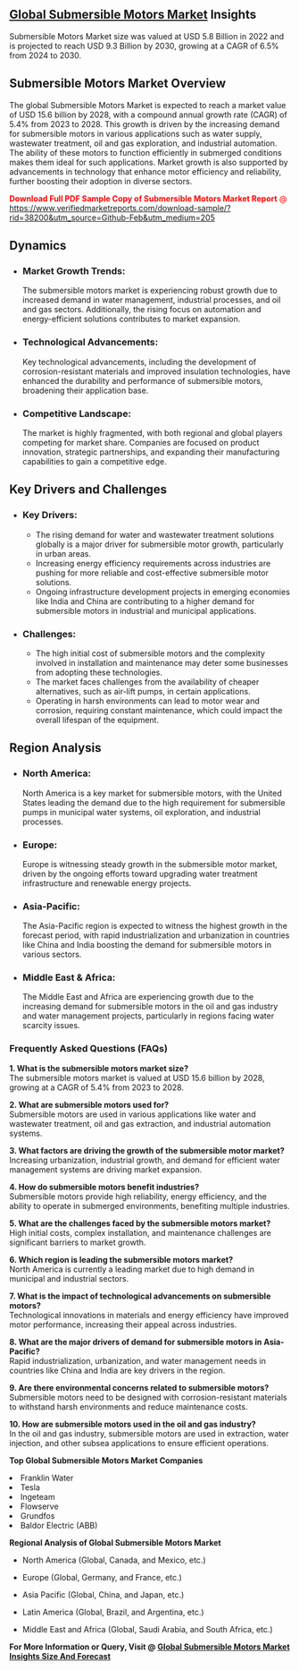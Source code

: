 <h2><a href="https://www.verifiedmarketreports.com/download-sample/?rid=38200&amp;utm_source=Github&amp;utm_medium=205" target="_blank">Global Submersible Motors Market</a> Insights</h2><p>Submersible Motors Market size was valued at USD 5.8 Billion in 2022 and is projected to reach USD 9.3 Billion by 2030, growing at a CAGR of 6.5% from 2024 to 2030.</p><p> <h2>Submersible Motors Market Overview</h2> <p>The global Submersible Motors Market is expected to reach a market value of USD 15.6 billion by 2028, with a compound annual growth rate (CAGR) of 5.4% from 2023 to 2028. This growth is driven by the increasing demand for submersible motors in various applications such as water supply, wastewater treatment, oil and gas exploration, and industrial automation. The ability of these motors to function efficiently in submerged conditions makes them ideal for such applications. Market growth is also supported by advancements in technology that enhance motor efficiency and reliability, further boosting their adoption in diverse sectors.</p> <p><p><span class=""><span style="color: #ff0000;"><strong>Download Full PDF Sample Copy of Submersible Motors Market Report</strong> @ </span><a href="https://www.verifiedmarketreports.com/download-sample/?rid=38200&amp;utm_source=Github-Feb&amp;utm_medium=205" target="_blank">https://www.verifiedmarketreports.com/download-sample/?rid=38200&amp;utm_source=Github-Feb&amp;utm_medium=205</a></span></p></p> <h2>Dynamics</h2> <ul> <li><h3>Market Growth Trends:</h3> The submersible motors market is experiencing robust growth due to increased demand in water management, industrial processes, and oil and gas sectors. Additionally, the rising focus on automation and energy-efficient solutions contributes to market expansion.</li> <li><h3>Technological Advancements:</h3> Key technological advancements, including the development of corrosion-resistant materials and improved insulation technologies, have enhanced the durability and performance of submersible motors, broadening their application base.</li> <li><h3>Competitive Landscape:</h3> The market is highly fragmented, with both regional and global players competing for market share. Companies are focused on product innovation, strategic partnerships, and expanding their manufacturing capabilities to gain a competitive edge.</li> </ul> <h2>Key Drivers and Challenges</h2> <ul> <li><h3>Key Drivers:</h3> <ul> <li>The rising demand for water and wastewater treatment solutions globally is a major driver for submersible motor growth, particularly in urban areas.</li> <li>Increasing energy efficiency requirements across industries are pushing for more reliable and cost-effective submersible motor solutions.</li> <li>Ongoing infrastructure development projects in emerging economies like India and China are contributing to a higher demand for submersible motors in industrial and municipal applications.</li> </ul> </li> <li><h3>Challenges:</h3> <ul> <li>The high initial cost of submersible motors and the complexity involved in installation and maintenance may deter some businesses from adopting these technologies.</li> <li>The market faces challenges from the availability of cheaper alternatives, such as air-lift pumps, in certain applications.</li> <li>Operating in harsh environments can lead to motor wear and corrosion, requiring constant maintenance, which could impact the overall lifespan of the equipment.</li> </ul> </li> </ul> <h2>Region Analysis</h2> <ul> <li><h3>North America:</h3> North America is a key market for submersible motors, with the United States leading the demand due to the high requirement for submersible pumps in municipal water systems, oil exploration, and industrial processes.</li> <li><h3>Europe:</h3> Europe is witnessing steady growth in the submersible motor market, driven by the ongoing efforts toward upgrading water treatment infrastructure and renewable energy projects.</li> <li><h3>Asia-Pacific:</h3> The Asia-Pacific region is expected to witness the highest growth in the forecast period, with rapid industrialization and urbanization in countries like China and India boosting the demand for submersible motors in various sectors.</li> <li><h3>Middle East & Africa:</h3> The Middle East and Africa are experiencing growth due to the increasing demand for submersible motors in the oil and gas industry and water management projects, particularly in regions facing water scarcity issues.</li> </ul> <h3>Frequently Asked Questions (FAQs)</h3> <p><b>1. What is the submersible motors market size?</b><br> The submersible motors market is valued at USD 15.6 billion by 2028, growing at a CAGR of 5.4% from 2023 to 2028.</p> <p><b>2. What are submersible motors used for?</b><br> Submersible motors are used in various applications like water and wastewater treatment, oil and gas extraction, and industrial automation systems.</p> <p><b>3. What factors are driving the growth of the submersible motor market?</b><br> Increasing urbanization, industrial growth, and demand for efficient water management systems are driving market expansion.</p> <p><b>4. How do submersible motors benefit industries?</b><br> Submersible motors provide high reliability, energy efficiency, and the ability to operate in submerged environments, benefiting multiple industries.</p> <p><b>5. What are the challenges faced by the submersible motors market?</b><br> High initial costs, complex installation, and maintenance challenges are significant barriers to market growth.</p> <p><b>6. Which region is leading the submersible motors market?</b><br> North America is currently a leading market due to high demand in municipal and industrial sectors.</p> <p><b>7. What is the impact of technological advancements on submersible motors?</b><br> Technological innovations in materials and energy efficiency have improved motor performance, increasing their appeal across industries.</p> <p><b>8. What are the major drivers of demand for submersible motors in Asia-Pacific?</b><br> Rapid industrialization, urbanization, and water management needs in countries like China and India are key drivers in the region.</p> <p><b>9. Are there environmental concerns related to submersible motors?</b><br> Submersible motors need to be designed with corrosion-resistant materials to withstand harsh environments and reduce maintenance costs.</p> <p><b>10. How are submersible motors used in the oil and gas industry?</b><br> In the oil and gas industry, submersible motors are used in extraction, water injection, and other subsea applications to ensure efficient operations.</p> </p><p><strong>Top Global Submersible Motors Market Companies</strong></p><div data-test-id=""><p><li>Franklin Water</li><li> Tesla</li><li> Ingeteam</li><li> Flowserve</li><li> Grundfos</li><li> Baldor Electric (ABB)</li></p><div><strong>Regional Analysis of&nbsp;Global Submersible Motors Market</strong></div><ul><li dir="ltr"><p dir="ltr">North America&nbsp;(Global, Canada, and Mexico, etc.)</p></li><li dir="ltr"><p dir="ltr">Europe (Global, Germany, and France, etc.)</p></li><li dir="ltr"><p dir="ltr">Asia Pacific&nbsp;(Global, China, and Japan, etc.)</p></li><li dir="ltr"><p dir="ltr">Latin America&nbsp;(Global, Brazil, and Argentina, etc.)</p></li><li dir="ltr">Middle East and Africa&nbsp;(Global, Saudi Arabia, and South Africa, etc.)</li></ul><p><strong>For More Information or Query, Visit @&nbsp;</strong><strong><a href="https://www.verifiedmarketreports.com/product/global-submersible-motors-market-2019-by-manufacturers-regions-type-and-application-forecast-to-2024/?utm_source=Github&amp;utm_medium=205" target="_blank">Global Submersible Motors Market Insights Size And Forecast</a></strong></p></div>
